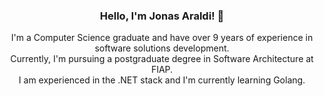 <div align="center">
  <h3>Hello, I'm Jonas Araldi! 👋</h3>
  <p>I'm a Computer Science graduate and have over 9 years of experience in software solutions development. <br/>Currently, I'm pursuing a postgraduate degree in Software Architecture at FIAP. <br/>I am experienced in the .NET stack and I'm currently learning Golang.</p>
</div
  
<!--
**jonasaraldi/jonasaraldi** is a ✨ _special_ ✨ repository because its `README.md` (this file) appears on your GitHub profile.

Here are some ideas to get you started:

- 🔭 I’m currently working on ...
- 🌱 I’m currently learning ...
- 👯 I’m looking to collaborate on ...
- 🤔 I’m looking for help with ...
- 💬 Ask me about ...
- 📫 How to reach me: ...
- 😄 Pronouns: ...
- ⚡ Fun fact: ...
-->
